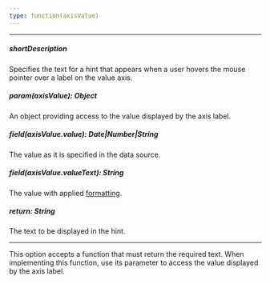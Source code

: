 ```yaml
---
type: function(axisValue)
---
```

---
##### shortDescription
Specifies the text for a hint that appears when a user hovers the mouse pointer over a label on the value axis.

##### param(axisValue): Object
An object providing access to the value displayed by the axis label.

##### field(axisValue.value): Date|Number|String
The value as it is specified in the data source.

##### field(axisValue.valueText): String
The value with applied [formatting](/api-reference/20%20Data%20Visualization%20Widgets/dxPolarChart/1%20Configuration/valueAxis/label/format.md '/Documentation/ApiReference/Data_Visualization_Widgets/dxPolarChart/Configuration/valueAxis/label/#format').

##### return: String
The text to be displayed in the hint.

---
This option accepts a function that must return the required text. When implementing this function, use its parameter to access the value displayed by the axis label.